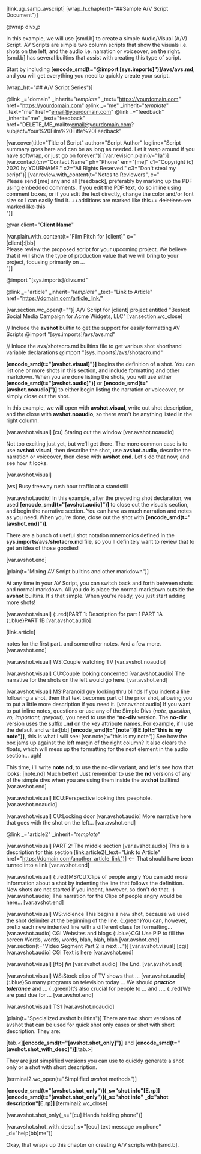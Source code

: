 
[link.ug_samp_avscript]
[wrap_h.chapter(t="##Sample A/V Script Document")]

@wrap divx,p

In this example, we will use [smd.b] to create a simple Audio/Visual (A/V) Script. AV Scripts are simple two column scripts that show the visuals i.e. shots on the left, and the audio i.e. narration or voiceover, on the right. [smd.b] has several builtins that assist with creating this type of script.

Start by including **[encode_smd(t="@import [sys.imports]")]/avs/avs.md**, and you will get everything you need to quickly create your script.

[wrap_h(t="## A/V Script Series")]

@link _="domain" _inherit="_template_" _text="https://yourdomain.com" href="https://yourdomain.com"
@link _="me" _inherit="_template_" _text="me" href="email@yourdomain.com"
@link _="feedback" _inherit="me" _text="feedback" href="DELETE_ME_mailto:email@yourdomain.com?subject=Your%20Film%20Title%20Feedback"

[var.cover(title="Title of Script" author="Script Author" logline="Script summary goes here and can be as long as needed. Let it wrap around if you have softwrap, or just go on forever.")]
[var.revision.plain(v="1a")]
[var.contact(cn="Contact Name" ph="Phone" em="[me]" c1="Copyright (c) 2020 by YOURNAME." c2="All Rights Reserved." c3="Don't steal my script")]
[var.review.with_content(t="Notes to Reviewers", c="\
    Please send [me] any and all [feedback], preferably by marking up the PDF using embedded comments. If you edit the PDF text, do so inline using comment boxes, or if you edit the text directly, change the color and/or font size so I can easily find it. ++additions are marked like this++ ~~deletions are marked like this~~\
")]

@var client="**Client Name**"

[var.plain.with_content(t="Film Pitch for [client]" c="\
    [client]:[bb]\
    Please review the proposed script for your upcoming project. We believe that it will show the type of production value that we will bring to your project, focusing primarily on ...\
")]

@import "[sys.imports]/divs.md"

@link _="article" _inherit="_template_" _text="Link to Article" href="https://domain.com/article_link/"

[var.section.wc_open(t="")]
A/V Script for [client] project entitled "Bestest Social Media Campaign for Acme Widgets, LLC"
[var.section.wc_close]

// Include the **avshot** builtin to get the support for easily formatting AV Scripts
@import "[sys.imports]/avs/avs.md"

// Inluce the avs/shotacro.md builtins file to get various shot shorthand variable declarations
@import "[sys.imports]/avs/shotacro.md"

**[encode_smd(t="[avshot.visual]")]** begins the definition of a shot. You can list one or more shots in this section, and include formatting and other markdown. When you are done listing the shots, you will use either **[encode_smd(t="[avshot.audio]")]** or **[encode_smd(t="[avshot.noaudio]")]** to either begin listing the narration or voiceover, or simply close out the shot. 

In this example, we will open with **avshot.visual**, write out shot description, and the close with **avshot.noaudio**, so there won't be anything listed in the right column.

[var.avshot.visual]
[cu] Staring out the window
[var.avshot.noaudio]

Not too exciting just yet, but we'll get there. The more common case is to use **avshot.visual**, then describe the shot, use **avshot.audio**, describe the narration or voiceover, then close with **avshot.end**. Let's do that now, and see how it looks.

[var.avshot.visual]

[ws] Busy freeway rush hour traffic at a standstill

[var.avshot.audio]
In this example, after the preceding shot declaration, we used **[encode_smd(t="[avshot.audio]")]** to close out the visuals section, and begin the narrative section. You can have as much narration and notes as you need. When you're done, close out the shot with **[encode_smd(t="[avshot.end]")]**.

There are a bunch of useful shot notation mnemonics defined in the **sys.imports/avs/shotacro.md** file, so you'll definitely want to review that to get an idea of those goodies!

[var.avshot.end]

[plain(t="Mixing AV Script builtins and other markdown")]

At any time in your AV Script, you can switch back and forth between shots and normal markdown. All you do is place the normal markdown outside the **avshot** builtins. It's that simple. When you're ready, you just start adding more shots!

[var.avshot.visual]
{:.red}PART 1: Description for part 1
PART 1A
{:.blue}PART 1B
[var.avshot.audio]

[link.article]

notes for the first part.
and some other notes.
And a few more.
[var.avshot.end]

[var.avshot.visual]
WS:Couple watching TV
[var.avshot.noaudio]

[var.avshot.visual]
CU:Couple looking concerned
[var.avshot.audio]
The narrative for the shots on the left would go here.
[var.avshot.end]

[var.avshot.visual]
MS:Paranoid guy looking thru blinds
If you indent a line following a shot, then that text becomes part of the prior shot, allowing you to put a little more description if you need it.
[var.avshot.audio]
If you want to put inline notes, questions or use any of the Simple Divs (*note, question, vo, important, greyout*), you need to use the ***no-div** version. The **no-div** version uses the suffix **_nd** on the key attribute names. For example, if I use the default and write:[bb] **[encode_smd(t="[note")][E.lp]t="this is my note")]**, this is what I will see:
[var.note(t="this is my note")]
See how the box jams up against the left margin of the right column? It also clears the floats, which will mess up the formatting for the next element in the audio section... ugh! 

This time, i'll write **note.nd**, to use the no-div variant, and let's see how that looks:
[note.nd]
Much better! Just remember to use the **nd** versions of any of the simple divs when you are using them inside the **avshot** builtins! 
[var.avshot.end]

[var.avshot.visual]
ECU:Perspective looking thru peephole.
[var.avshot.noaudio]

[var.avshot.visual]
CU:Locking door
[var.avshot.audio]
More narrative here that goes with the shot on the left...
[var.avshot.end]

@link _="article2" _inherit="_template_"

[var.avshot.visual]
PART 2: The middle section
[var.avshot.audio]
This is a description for this section
[link.article2(_text="Link to Article" href="https://domain.com/another_article_link")] <-- That should have been turned into a link
[var.avshot.end]

[var.avshot.visual]
{:.red}MS/CU:Clips of people angry
    You can add more information about a shot by indenting the line that follows the definition. New shots are not started if you indent, however, so don't do that. :)
[var.avshot.audio]
The narration for the Clips of people angry would be here...
[var.avshot.end]

[var.avshot.visual]
WS:violence
This begins a new shot, because we used the shot delimiter at the beginning of the line.
{:.green}You can, however, prefix each new indented line with a different class for formatting...
[var.avshot.audio]
CGI Websites and blogs
{:.blue}CGI Use PIP to fill the screen
Words, words, words, blah, blah, blah
[var.avshot.end]
[var.section(t="Video Segment Part 2 is next ...")]
[var.avshot.visual]
[cgi]
[var.avshot.audio]
CGI Text is here
[var.avshot.end]

[var.avshot.visual]
[ftb] *fin*
[var.avshot.audio]
The End.
[var.avshot.end]

[var.avshot.visual]
WS:Stock clips of TV shows that ...
[var.avshot.audio]
{:.blue}So many programs on television today ...
We should ***practice tolerance*** and ...
{:.green}It’s also crucial for people to *...* and **...**.
{:.red}We are past due for ...
[var.avshot.end]

[var.avshot.visual]
TS1
[var.avshot.noaudio]

[plain(t="Specialized avshot builtins")]
There are two short versions of avshot that can be used for quick shot only cases or shot with short description. They are:

[tab.<]**[encode_smd(t="[avshot.shot_only]")]** and **[encode_smd(t="[avshot.shot_with_desc]")]**[tab.>]

They are just simplified versions you can use to quickly generate a shot only or a shot with short description.

[terminal2.wc_open(t="Simplified *avshot* methods")]

**[encode_smd(t="[avshot.shot_only")](_s="shot info"[E.rp]]**
**[encode_smd(t="[avshot.shot_only")](_s="shot info" _d="shot description"[E.rp]]**
[terminal2.wc_close]

[var.avshot.shot_only(_s="[cu] Hands holding phone")]

[var.avshot.shot_with_desc(_s="[ecu] text message on phone" _d="help[bb]me")]

Okay, that wraps up this chapter on creating A/V scripts with [smd.b].
